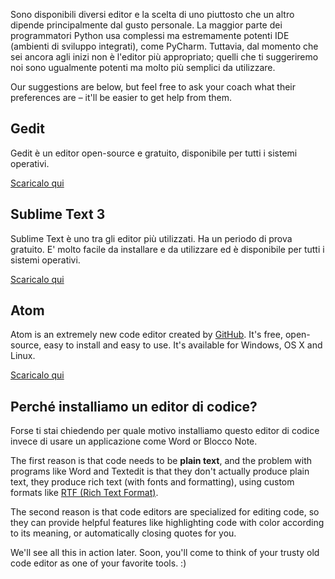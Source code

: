 Sono disponibili diversi editor e la scelta di uno piuttosto che un altro dipende principalmente dal gusto personale. La maggior parte dei programmatori Python usa complessi ma estremamente potenti IDE (ambienti di sviluppo integrati), come PyCharm. Tuttavia, dal momento che sei ancora agli inizi non è l'editor più appropriato; quelli che ti suggeriremo noi sono ugualmente potenti ma molto più semplici da utilizzare.

Our suggestions are below, but feel free to ask your coach what their preferences are – it'll be easier to get help from them.

## Gedit

Gedit è un editor open-source e gratuito, disponibile per tutti i sistemi operativi.

[Scaricalo qui](https://wiki.gnome.org/Apps/Gedit#Download)

## Sublime Text 3

Sublime Text è uno tra gli editor più utilizzati. Ha un periodo di prova gratuito. E' molto facile da installare e da utilizzare ed è disponibile per tutti i sistemi operativi.

[Scaricalo qui](https://www.sublimetext.com/3)

## Atom

Atom is an extremely new code editor created by [GitHub](https://github.com/). It's free, open-source, easy to install and easy to use. It's available for Windows, OS X and Linux.

[Scaricalo qui](https://atom.io/)

## Perché installiamo un editor di codice?

Forse ti stai chiedendo per quale motivo installiamo questo editor di codice invece di usare un applicazione come Word or Blocco Note.

The first reason is that code needs to be **plain text**, and the problem with programs like Word and Textedit is that they don't actually produce plain text, they produce rich text (with fonts and formatting), using custom formats like [RTF (Rich Text Format)](https://en.wikipedia.org/wiki/Rich_Text_Format).

The second reason is that code editors are specialized for editing code, so they can provide helpful features like highlighting code with color according to its meaning, or automatically closing quotes for you.

We'll see all this in action later. Soon, you'll come to think of your trusty old code editor as one of your favorite tools. :)